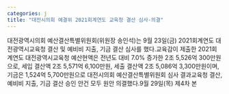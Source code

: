 ```yaml
---
categories: j
title: "대전시의회 예결위 2021회계연도 교육청 결산 심사·의결"
---
```

대전광역시의회 예산결산특별위원회(위원장 송인석)는 9월 23일(금) 2021회계연도 대전광역시교육청 결산 및 예비비 지출, 기금 결산 심사를 했다.교육감이 제출한 2021회계연도 대전광역시교육청 예산현액은 전년도 대비 7.0% 증가한 2조 5,526억 300만원으로, 세입 결산액 2조 5,571억 6,100만원, 세출 결산액 2조 5,086억 3,300만원이며, 기금은 1,524억 5,700만원으로 대전시의회 예산결산특별위원회 심사 결과교육청 결산, 예비비 지출, 기금 결산 승인 안건 모두 원안 의결했다.9월 29일(목) 제4차 본